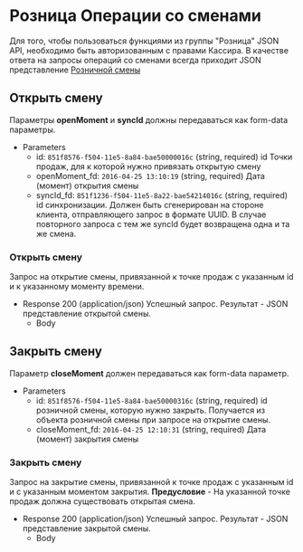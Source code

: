 <!-- include(metadata.apib) -->

# Розница Операции со сменами
Для того, чтобы пользоваться функциями из группы "Розница" JSON API,
необходимо быть авторизованным с правами Кассира.
В качестве ответа на запросы операций со сменами всегда приходит JSON представление [Розничной смены](../documents/#dokumenty-roznichnaq-smena)

## Открыть смену 
Параметры **openMoment** и **syncId** должны передаваться как form-data параметры.

+ Parameters
  + id: `851f8576-f504-11e5-8a84-bae50000016c` (string, required)
  id Точки продаж, для к которой нужно привязать открытую смену
  + openMoment_fd: `2016-04-25 13:10:19` (string, required)
  Дата (момент) открытия смены
  + syncId_fd: `851f1236-f504-11e5-8a22-bae54214016c` (string, required)
  id синхронизации. Должен быть сгенерирован на стороне клиента, отправляющего запрос
  в формате UUID. В случае повторного запроса с тем же syncId будет возвращена одна и та
  же смена.
  
### Открыть смену 
Запрос на открытие смены, привязанной к точке продаж с указанным id и к указанному моменту времени.

+ Response 200 (application/json)
Успешный запрос. Результат - JSON представление открытой смены.
  + Body
        <!-- include(body/retail_shift/open_put.json) -->

## Закрыть смену 
Параметр **closeMoment** должен передаваться как form-data параметр.

+ Parameters
  + id: `851f8576-f504-11e5-8a84-bae50000316c` (string, required)
  id розничной смены, которую нужно закрыть. Получается из объекта
  розничной смены при запросе на открытие смены.
  + closeMoment_fd: `2016-04-25 12:10:31` (string, required)
  Дата (момент) закрытия смены

### Закрыть смену 
Запрос на закрытие смены, привязанной к точке продаж с указанным id и с указанным моментом закрытия.
**Предусловие** - На указанной точке продаж должна существовать открытая смена.

+ Response 200 (application/json)
Успешный запрос. Результат - JSON представление закрытой смены.
  + Body
        <!-- include(body/retail_shift/close_put.json) -->
